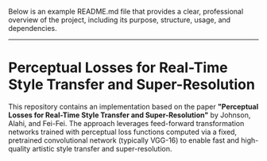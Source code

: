 Below is an example README.md file that provides a clear, professional overview of the project, including its purpose, structure, usage, and dependencies.

---

# Perceptual Losses for Real-Time Style Transfer and Super-Resolution

This repository contains an implementation based on the paper **"Perceptual Losses for Real-Time Style Transfer and Super-Resolution"** by Johnson, Alahi, and Fei-Fei. The approach leverages feed-forward transformation networks trained with perceptual loss functions computed via a fixed, pretrained convolutional network (typically VGG-16) to enable fast and high-quality artistic style transfer and super-resolution.

